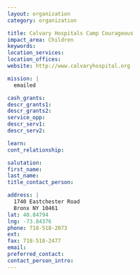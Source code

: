 ```yaml
---
layout: organization
category: organization

title: Calvary Hospitals Camp Courageous
impact_area: Children
keywords: 
location_services: 
location_offices: 
website: http://www.calvaryhospital.org

mission: |
  emailed

cash_grants: 
descr_grants1: 
descr_grants2: 
service_opp: 
descr_serv1: 
descr_serv2: 

learn: 
cont_relationship: 

salutation: 
first_name: 
last_name: 
title_contact_person: 

address: |
  1740 Eastchester Road  
  Bronx NY 10461
lat: 40.84794
lng: -73.84376
phone: 718-518-2073
ext: 
fax: 718-518-2477
email: 
preferred_contact: 
contact_person_intro: 
---
```

